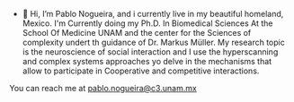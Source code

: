- 👋 Hi, I’m Pablo Nogueira, and i currently live in my beautiful homeland, Mexico. I'm Currently doing my Ph.D. In Biomedical Sciences At the School Of Medicine UNAM and
the center for the Sciences of complexity undert th guidance of Dr. Markus Müller. 
My research topic is the neuroscience of social interaction and I use the hyperscanning and  complex systems approaches yo delve in the mechanisms that allow to participate in Cooperative and competitive interactions.

You can reach me at pablo.nogueira@c3.unam.mx


<!---
PNogueiraMX/PNogueiraMX is a ✨ special ✨ repository because its `README.md` (this file) appears on your GitHub profile.
You can click the Preview link to take a look at your changes.
--->
